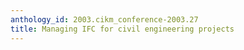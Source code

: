 ```yaml
---
anthology_id: 2003.cikm_conference-2003.27
title: Managing IFC for civil engineering projects
---
```

